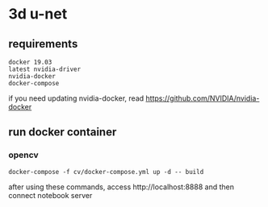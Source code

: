 # 3d u-net
## requirements
```
docker 19.03
latest nvidia-driver
nvidia-docker
docker-compose
```
if you need updating nvidia-docker, read https://github.com/NVIDIA/nvidia-docker

## run docker container
### opencv
```
docker-compose -f cv/docker-compose.yml up -d -- build
```
after using these commands, access http://localhost:8888 and then connect notebook server

